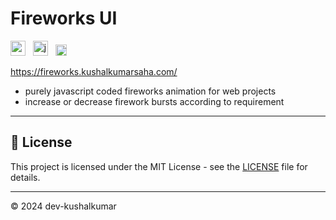 # Fireworks UI

<img style="height:24px" title="nodejs" src="https://github.com/bcd-kushal/Kushal-Kumar/assets/96081625/3e08afee-1aeb-4f78-ae89-f883f31b4731"/> &nbsp;
<img style="height:24px" title="javascript" src="https://user-images.githubusercontent.com/25181517/117447155-6a868a00-af3d-11eb-9cfe-245df15c9f3f.png"/> &nbsp;
<img style="height:18px" title="snowpack" src="https://imgur.com/tw3zNWo.png"/> &nbsp;

https://fireworks.kushalkumarsaha.com/

- purely javascript coded fireworks animation for web projects
- increase or decrease firework bursts according to requirement

<hr>

## :book: License

This project is licensed under the MIT License - see the <a href=''>LICENSE</a> file for details.

<hr>

© 2024 dev-kushalkumar
